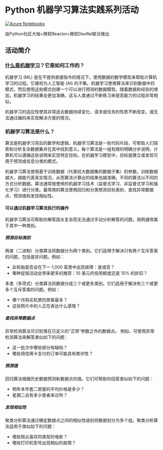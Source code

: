 # Python 机器学习算法实践系列活动

[![Azure Notebooks](https://notebooks.azure.com/launch.png)](https://notebooks.azure.com/import/gh/shinyzhu/Python-ML-Algorithms-Lessons)

由Python社区大咖+微软Reactor+微软DevRel联合推出

## 活动简介

### [什么是机器学习](https://azure.microsoft.com/overview/what-is-machine-learning-platform/?WT.mc_id=mlalg_python-vevent-xinglzhu)？它是如何工作的？

机器学习 (ML) 是在不提供直接指令的情况下，使用数据的数学模型来帮助计算机学习的过程。它被视为人工智能 (AI) 的子集。机器学习使用算法来识别数据中的模式，然后使用这些模式创建一个可以进行预测的数据模型。随着数据和经验的增加，机器学习的结果会更加准确，这与人类通过不断练习来提高能力的过程非常相似。

机器学习的适应性使其非常适合数据持续变化、请求或任务的性质不断改变，或无法通过编码来实现解决方案的情况。

### 机器学习算法是什么？
算法是机器学习背后的数学和逻辑，机器学习算法是一些代码片段，可帮助人们探索和分析复杂数据集并在其中找到意义。每个算法是一组有限的明确分步说明，计算机可以遵循这些说明来实现特定目标。在机器学习模型中，目标是建立或发现可用于预测或信息分类的模式。

机器学习算法使用基于训练数据（代表较大数据集的数据子集）的参数。训练数据越大，越能代表真实情况，从而算法计算出的结果也越准确。不同的算法以不同的方式分析数据。算法通常按使用的机器学习技术（监督式学习、非监督式学习和强化学习）进行分类。最常用的算法使用回归和分类预测目标类别、查找异常数据点、预测值和发现相似性。

#### 可以通过机器学习算法执行的操作

机器学习算法可帮助你解答因太复杂而无法通过手动分析解答的问题。用例通常属于其中一种类别。

##### 预测目标类别

两类（二进制）分类算法将数据分为两个类别。它们适用于解决只有两个互斥答案的问题，包括是非问题。例如：

- 此轮胎是否会在下一 1,000 英里中出现故障：是或否？
- 哪种促销活动会带来更多的推荐：10 美元的信用额度还是 15% 的折扣？

多类（多项式）分类算法将数据分成三个或更多类别。它们适用于解决有三个或更多个互斥答案的问题。例如：
- 哪个月购买机票的旅客最多？
- 这张照片中的人正在表达什么感情？

##### 查找异常数据点

异常检测算法可识别落在已定义的“正常”参数之外的数据点。 例如，可使用异常检测算法来解答类似如下的问题：

- 这一批次中哪些部分有缺陷？
- 哪些用信用卡支付的订单可能具有欺诈性？

##### 预测值

回归算法根据历史数据预测新数据点的值。它们可帮助你回答类似如下的问题：

- 明年本市套二房屋的平均价格是多少？
- 星期二会有多少患者来诊所？

##### 发现相似性

聚类分析算法通过确定数据点之间的相似性级别将数据划分为多个组。聚类分析算法适用于类似如下的问题：

- 哪些观众喜欢同类型的电影？
- 哪些打印机型号出现相似的故障？
